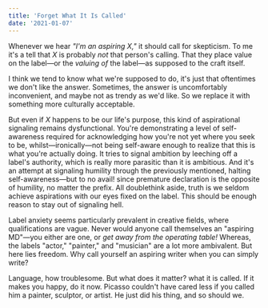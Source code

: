 ```yaml
---
title: 'Forget What It Is Called'
date: '2021-01-07'
---
```


Whenever we hear _"I'm an aspiring X,"_ it should call for skepticism. To me it's a tell that _X_ is probably _not_ that person's calling. That they place value on the label—or the _valuing of_ the label—as supposed to the craft itself.

I think we tend to know what we're supposed to do, it's just that oftentimes we don't like the answer. Sometimes, the answer is uncomfortably inconvenient, and maybe not as trendy as we'd like. So we replace it with something more culturally acceptable.

But even if _X_ happens to be our life's purpose, this kind of aspirational signaling remains dysfunctional. You're demonstrating a level of self-awareness required for acknowledging how you're not yet where you seek to be, whilst—ironically—not being self-aware enough to realize that this is what you're actually doing. It tries to signal ambition by leeching off a label's authority, which is really more parasitic than it is ambitious. And it's an attempt at signaling humility through the previously mentioned, halting self-awareness—but to no avail! since premature declaration is the opposite of humility, no matter the prefix. All doublethink aside, truth is we seldom achieve aspirations with our eyes fixed on the label. This should be enough reason to stay out of signaling hell.

Label anxiety seems particularly prevalent in creative fields, where qualifications are vague. Never would anyone call themselves an "aspiring MD"—you either are one, or _get away from the operating table!_ Whereas, the labels "actor," "painter," and "musician" are a lot more ambivalent. But here lies freedom. Why call yourself an aspiring writer when you can simply write?

Language, how troublesome. But what does it matter? what it is called. If it makes you happy, do it now. Picasso couldn't have cared less if you called him a painter, sculptor, or artist. He just did his thing, and so should we.
